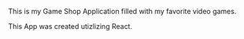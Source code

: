 This is my Game Shop Application filled with my favorite video games.

This App was created utizlizing React.
